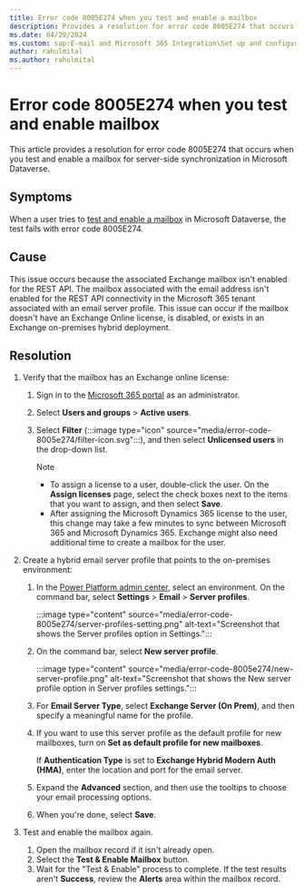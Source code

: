 ```yaml
---
title: Error code 8005E274 when you test and enable a mailbox
description: Provides a resolution for error code 8005E274 that occurs when you test and enable a mailbox for server-side synchronization.
ms.date: 04/29/2024
ms.custom: sap:E-mail and Microsoft 365 Integration\Set up and configuration of server-side synchronization
author: rahulmital
ms.author: rahulmital
---
```

# Error code 8005E274 when you test and enable mailbox

This article provides a resolution for error code 8005E274 that occurs when you test and enable a mailbox for server-side synchronization in Microsoft Dataverse.

## Symptoms

When a user tries to [test and enable a mailbox](/power-platform/admin/connect-exchange-online#test-the-configuration-of-mailboxes) in Microsoft Dataverse, the test fails with error code 8005E274.

## Cause

This issue occurs because the associated Exchange mailbox isn't enabled for the REST API. The mailbox associated with the email address isn't enabled for the REST API connectivity in the Microsoft 365 tenant associated with an email server profile. This issue can occur if the mailbox doesn't have an Exchange Online license, is disabled, or exists in an Exchange on-premises hybrid deployment.

## Resolution

1. Verify that the mailbox has an Exchange online license:

   1. Sign in to the [Microsoft 365 portal](https://portal.office.com) as an administrator.
   2. Select **Users and groups** > **Active users**.
   3. Select **Filter** (:::image type="icon" source="media/error-code-8005e274/filter-icon.svg":::), and then select **Unlicensed users** in the drop-down list.

       > [!NOTE]
       >
       > - To assign a license to a user, double-click the user. On the **Assign licenses** page, select the check boxes next to the items that you want to assign, and then select **Save**.
       > - After assigning the Microsoft Dynamics 365 license to the user, this change may take a few minutes to sync between Microsoft 365 and Microsoft Dynamics 365. Exchange might also need additional time to create a mailbox for the user.

2. Create a hybrid email server profile that points to the on-premises environment:

    1. In the [Power Platform admin center](https://admin.powerplatform.microsoft.com/), select an environment. On the command bar, select **Settings** > **Email** > **Server profiles**.

        :::image type="content" source="media/error-code-8005e274/server-profiles-setting.png" alt-text="Screenshot that shows the Server profiles option in Settings.":::

    2. On the command bar, select **New server profile**.

        :::image type="content" source="media/error-code-8005e274/new-server-profile.png" alt-text="Screenshot that shows the New server profile option in Server profiles settings.":::

    3. For **Email Server Type**, select **Exchange Server (On Prem)**, and then specify a meaningful name for the profile.

    4. If you want to use this server profile as the default profile for new mailboxes, turn on **Set as default profile for new mailboxes**.

        If **Authentication Type** is set to **Exchange Hybrid Modern Auth (HMA)**, enter the location and port for the email server.

    5. Expand the **Advanced** section, and then use the tooltips to choose your email processing options.
    6. When you're done, select **Save**.

3. Test and enable the mailbox again.

    1. Open the mailbox record if it isn't already open.
    2. Select the **Test & Enable Mailbox** button.
    3. Wait for the "Test & Enable" process to complete. If the test results aren't **Success**, review the **Alerts** area within the mailbox record.
